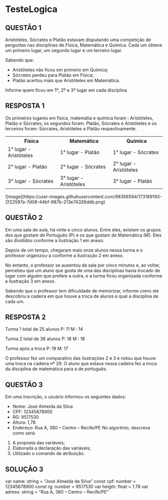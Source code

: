 # TesteLogica

## QUESTÃO 1
Aristóteles, Sócrates e Platão estavam disputando uma competição de perguntas nas disciplinas de Física, Matemática e Química. Cada um obteve um primeiro lugar, um segundo lugar e um terceiro lugar.

Sabendo que: 
- Aristóteles não ficou em primeiro em Química; 
- Sócrates perdeu para Platão em Física; 
- Platão acertou mais que Aristóteles em Matemática.

Informe quem ficou em 1º, 2º e 3º lugar em cada disciplina

## RESPOSTA 1
Os primeiros lugares em fisica, matemátia e química foram : Aristóteles, Platão e Sócrates; os segundos foram: Platão, Sócrates e Aristóteles e os terceiros foram: Sócrates, Aristóteles e Platão respectivamente.
<table>
 <tr>
  <th>Física </th>
  <th>Matemática</th>
  <th>Química </th>
 </tr>
<tr>
 <td>1° lugar - Aristóteles </td>
 <td>1° lugar - Platão </td>
 <td>1° lugar - Sócrates </td>
</tr>
 <tr>
  <td>2° lugar - Platão</td>
  <td>2° lugar - Sócrates</td>
  <td>2° lugar - Aristóteles</td>
 </tr>
 <tr>
  <td>3° lugar - Sócrates</td>
  <td>3° lugar - Aristóteles</td>
  <td>3° lugar - Platão </td>
 </tr>
</table>
![image](https://user-images.githubusercontent.com/98356594/173189193-2f22597a-7d08-44bf-987b-213e74326ddb.png)

## QUESTÃO 2
Em uma sala de aula, há vinte e cinco alunos.
Entre eles, existem os grupos dos que gostam de Português (P) e os que gostam de Matemática (M).
Eles são divididos conforme a ilustração 1 em anexo.

Depois de um tempo, chegaram mais onze alunos nessa turma e o professor organizou-a conforme a ilustração 2 em anexo.

No entanto, o professor se ausentou da sala por cinco minutos e, ao voltar, percebeu que um aluno que gosta de uma das disciplinas havia trocado de lugar com alguém que prefere a outra, e a turma ficou organizada conforme a ilustração 3 em anexo.

Sabendo que o professor tem dificuldade de memorizar, informe como ele descobriu a cadeira em que houve a troca de alunos e qual a disciplina de cada um. 

## RESPOSTA 2
Turma 1 total de 25 alunos
P: 11
M : 14

Turma 2 total de 36 alunos
P: 18
M : 18

Turma após a troca 
P: 19
M: 17

O professor fez um comparativo das ilustrações 2 e 3 e notou que houve uma troca na cadeira nº 29. O aluno que estava nessa cadeira fez a troca da disciplina de matemática para a de português. 

## QUESTÃO 3

Em uma inscrição, o usuário informou os seguintes dados:
- Nome: José Almeida da Silva
- CPF: 12345678900
- RG: 9517530
- Altura: 1,78
- Endereço: Rua A, 380 – Centro – Recife/PE
No algoritmo, descreva como será:
1. A proposta das variáveis;
2. Elaborada a declaração das variáveis;
3. Utilizado o comando de atribuição.

## SOLUÇÃO 3 
var name: string = "José Almeida da Silva"
const cpf: number = 12345678900
const rg: number = 9517530
var heigth: float = 1.78
var adress: string = "Rua A, 380 – Centro – Recife/PE" 
